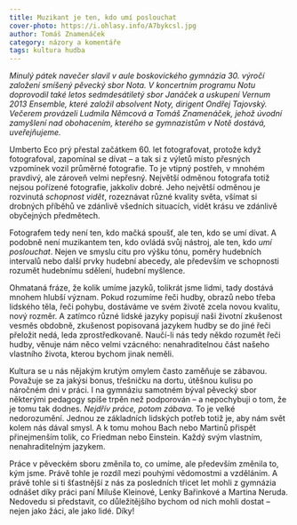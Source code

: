 ```yaml
---
title: Muzikant je ten, kdo umí poslouchat
cover-photo: https://i.ohlasy.info/A7bykcsl.jpg
author: Tomáš Znamenáček
category: názory a komentáře
tags: kultura hudba
---
```


*Minulý pátek navečer slavil v aule boskovického gymnázia 30. výročí založení smíšený pěvecký sbor Nota. V koncertním programu Notu doprovodil také letos sedmdesátiletý sbor Janáček a uskupení Vernum 2013 Ensemble, které založil absolvent Noty, dirigent Ondřej Tajovský. Večerem provázeli Ludmila Němcová a Tomáš Znamenáček, jehož úvodní zamyšlení nad obohacením, kterého se gymnazistům v Notě dostává, uveřejňujeme.*

Umberto Eco prý přestal začátkem 60. let fotografovat, protože když fotografoval, zapomínal se dívat – a tak si z výletů místo přesných vzpomínek vozil průměrné fotografie. To je vtipný postřeh, v mnohém pravdivý, ale zároveň velmi nepřesný. Největší odměnou fotografa totiž nejsou pořízené fotografie, jakkoliv dobré. Jeho největší odměnou je rozvinutá *schopnost vidět*, rozeznávat různé kvality světa, všímat si drobných příběhů ve zdánlivě všedních situacích, vidět krásu ve zdánlivě obyčejných předmětech.

Fotografem tedy není ten, kdo mačká spoušť, ale ten, kdo se umí dívat. A podobně není muzikantem ten, kdo ovládá svůj nástroj, ale ten, kdo *umí poslouchat*. Nejen ve smyslu citu pro výšku tónu, poměry hudebních intervalů nebo další prvky hudební abecedy, ale především ve schopnosti rozumět hudebnímu sdělení, hudební myšlence.

Ohmataná fráze, že kolik umíme jazyků, tolikrát jsme lidmi, tady dostává mnohem hlubší význam. Pokud rozumíme řeči hudby, obrazů nebo třeba lidského těla, řeči pohybu, dostáváme ve svém životě zcela novou kvalitu, nový rozměr. A zatímco různé lidské jazyky popisují naši životní zkušenost vesměs obdobně, zkušenost popisovaná jazykem hudby se do jiné řeči přeložit nedá, leda zprostředkovaně. Naučí-li nás tedy někdo rozumět řeči hudby, věnuje nám něco velmi vzácného: nenahraditelnou část našeho vlastního života, kterou bychom jinak neměli.

Kultura se u nás nějakým krutým omylem často zaměňuje se zábavou. Považuje se za jakýsi bonus, třešničku na dortu, útěšnou kulisu po náročném dni v práci. I na gymnáziu samotném býval pěvecký sbor některými pedagogy spíše trpěn než podporován – a nepochybuji o tom, že je tomu tak dodnes. *Nejdřív práce, potom zábava.* To je velké nedorozumění. Jednou ze základních lidských potřeb totiž je, aby nám svět kolem nás dával smysl. A k tomu mohou Bach nebo Martinů přispět přinejmenším tolik, co Friedman nebo Einstein. Každý svým vlastním, nenahraditelným jazykem.

Práce v pěveckém sboru změnila to, co umíme, ale především změnila to, kým jsme. Právě tohle je rozdíl mezi pouhými vědomostmi a vzděláním. A právě tohle si ti šťastnější z nás za posledních třicet let mohli z gymnázia odnášet díky práci paní Miluše Kleinové, Lenky Bařinkové a Martina Neruda. Nedovedu si představit, co důležitějšího bychom od nich mohli dostat – nejen jako žáci, ale jako lidé. Díky!
